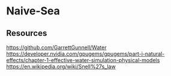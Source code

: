 # Naive-Sea

## Resources
https://github.com/GarrettGunnell/Water \
https://developer.nvidia.com/gpugems/gpugems/part-i-natural-effects/chapter-1-effective-water-simulation-physical-models \
https://en.wikipedia.org/wiki/Snell%27s_law
